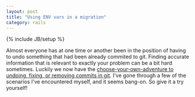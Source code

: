 ```yaml
---
layout: post
title: "Using ENV vars in a migration"
category: rails
---
```

{% include JB/setup %}

Almost everyone has at one time or another been in the position of having to undo something that had been already commited to git. Finding accurate information that is relevant to exactly your problem can be a bit hard sometimes. Luckily we now have the [choose-your-own-adventure to undoing, fixing, or removing commits in git](http://sethrobertson.github.io/GitFixUm/fixup.html). I've gone through a few of the scenarios I've encountered myself, and it seems bang-on. So give it a try yourself!
